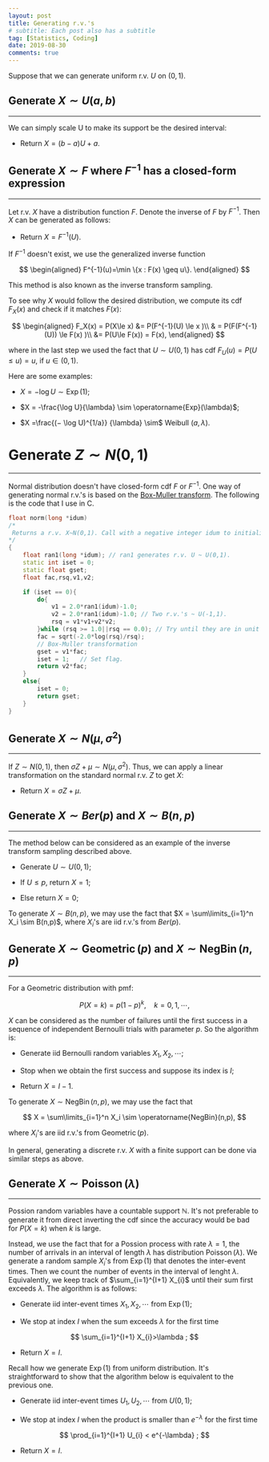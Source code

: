 ```yaml
---
layout: post
title: Generating r.v.'s
# subtitle: Each post also has a subtitle
tag: [Statistics, Coding]
date: 2019-08-30
comments: true
---
```


Suppose that we can generate uniform r.v. $U$ on $(0,1)$.

## Generate $X\sim U(a,b)$
---
We can simply scale U to make its support be the desired interval:
- Return $X = (b-a)U+a$.



## Generate $X\sim F$ where $F^{-1}$ has a closed-form expression
---
Let r.v. $X$ have a distribution function $F$. Denote the inverse of $F$
by $F^{-1}$. Then $X$ can be generated as follows:

- Return $X = F^{-1}(U)$.

If $F^{-1}$ doesn't exist,  we use the generalized inverse function

$$
\begin{aligned}
F^{-1}(u)=\min \{x : F(x) \geq u\}.
\end{aligned}
$$

This method is also known as the inverse transform sampling.

To see why $X$ would follow the desired distribution, we compute its cdf $F_X(x)$ and check if it matches $F(x)$:

$$
\begin{aligned}
F_X(x) = P(X\le x) &= P(F^{-1}(U) \le x )\\
& = P(F(F^{-1}(U)) \le F(x) )\\
&= P(U\le F(x)) = F(x),
\end{aligned}
$$

where in the last step we used the fact that $U\sim U(0,1)$ has cdf $F_U(u) = P(U\le u) = u,$ if $u\in (0,1)$.

Here are some examples:
- $X = -\log U \sim \operatorname{Exp}(1)$;

- $X = -\frac{\log U}{\lambda} \sim \operatorname{Exp}(\lambda)$;

- $X =\frac{(− \log U)^{1/a}} {\lambda} \sim$ Weibull $(a, \lambda)$.

# Generate $Z\sim N(0,1)$
---
Normal distribution doesn't have closed-form cdf $F$ or $F^{-1}$. One way of generating normal r.v.'s is based on the [Box-Muller transform](https://en.wikipedia.org/wiki/Box%E2%80%93Muller_transform). The following is the code that I use in C.

```CPP
float norm(long *idum)
/*
 Returns a r.v. X~N(0,1). Call with a negative integer idum to initialize.
*/
{
    float ran1(long *idum); // ran1 generates r.v. U ~ U(0,1).
    static int iset = 0;
    static float gset;
    float fac,rsq,v1,v2;

    if (iset == 0){
        do{
            v1 = 2.0*ran1(idum)-1.0;
            v2 = 2.0*ran1(idum)-1.0; // Two r.v.'s ~ U(-1,1).
            rsq = v1*v1+v2*v2;
        }while (rsq >= 1.0||rsq == 0.0); // Try until they are in unit circle.
        fac = sqrt(-2.0*log(rsq)/rsq);
        // Box-Muller transformation
        gset = v1*fac;
        iset = 1;   // Set flag.
        return v2*fac;
    }
    else{
        iset = 0;
        return gset;
    }
}
```


## Generate $X\sim N(\mu,\sigma^2)$
---

If $Z\sim N(0,1)$, then $\sigma Z+\mu \sim N(\mu, \sigma^2)$. Thus, we can apply a linear transformation on the standard normal r.v. $Z$ to get $X$:
- Return $X = \sigma Z+\mu$.

## Generate $X\sim Ber(p)$ and $X\sim B(n,p)$
---

The method below can be considered as an example of the inverse transform sampling described above.
- Generate $U \sim U(0,1)$;

- If $U\le p$, return $X = 1$;

- Else return $X = 0$;

To generate $X\sim B(n,p)$, we may use the fact that $X = \sum\limits_{i=1}^n X_i \sim B(n,p)$, where $X_i$'s are iid r.v.'s from $Ber(p)$.


## Generate $X\sim \operatorname{Geometric}(p)$ and $X\sim \operatorname{NegBin}(n,p)$
---

For a Geometric distribution with pmf:

$$
P(X = k) = p(1-p)^{k},~~~~k = 0, 1,\cdots,
$$

$X$ can be considered as the number of failures until the first success in a sequence of independent Bernoulli trials with parameter $p$. So the algorithm is:

- Generate iid Bernoulli random variables $X_{1}, X_{2},\cdots$;

- Stop when we obtain the first success and suppose its index is $I$;

- Return $X = I-1$.

To generate $X\sim \operatorname{NegBin}(n,p)$, we may use the fact that

$$
X = \sum\limits_{i=1}^n X_i \sim \operatorname{NegBin}(n,p),
$$

where $X_i$'s are iid r.v.'s from $\operatorname{Geometric}(p)$.

In general, generating a discrete r.v. $X$ with a finite support can be done via similar steps as above.

## Generate $X\sim \operatorname{Poisson}(\lambda)$
---

Possion random variables have a countable support $\mathbb{N}$. It's not preferable to generate it from direct inverting the cdf since the accuracy would be bad for $P(X=k)$ when $k$ is large.

Instead, we use the fact that for a Possion process with rate $\lambda = 1$, the number of arrivals in an interval of length $\lambda$ has distribution $\operatorname{Poisson}(\lambda)$.
We generate a random sample $X_i$'s from $\operatorname{Exp}(1)$ that denotes the inter-event times. Then we count the number of events in the interval of lenght $\lambda$. Equivalently, we keep track of $\sum_{i=1}^{I+1} X_{i}$ until their sum first exceeds $\lambda$. The algorithm is as follows:

- Generate iid inter-event times $X_{1}, X_{2}, \cdots$ from $\operatorname{Exp}(1)$;

- We stop at index $I$ when the sum exceeds $\lambda$ for the first time

$$
\sum_{i=1}^{I+1} X_{i}>\lambda ;
$$

- Return $X=I$.

Recall how we generate $\operatorname{Exp}(1)$ from uniform distribution. It's straightforward to show that the algorithm below is equivalent to the previous one.

- Generate iid inter-event times $U_{1}, U_{2}, \cdots$ from $U(0,1)$;

- We stop at index $I$ when the product is smaller than $e^{-\lambda}$ for the first time

$$
\prod_{i=1}^{I+1} U_{i} < e^{-\lambda} ;
$$

- Return $X=I$.
